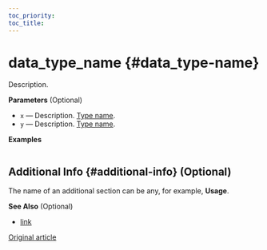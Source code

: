 ```yaml
---
toc_priority:
toc_title:
---
```


# data_type_name {#data_type-name}

Description.

**Parameters** (Optional)

-   `x` — Description. [Type name](relative/path/to/type/dscr.md#type).
-   `y` — Description. [Type name](relative/path/to/type/dscr.md#type).

**Examples**

```sql

```

## Additional Info {#additional-info} (Optional)

The name of an additional section can be any, for example, **Usage**.

**See Also** (Optional)

-   [link](#)

[Original article](https://clickhouse.tech/docs/en/data-types/<data-type-name>/) <!--hide-->
